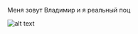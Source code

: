 Меня зовут Владимир и я реальный поц

![alt text](https://i.ytimg.com/vi/fHQpnikK0ig/maxresdefault.jpg)
